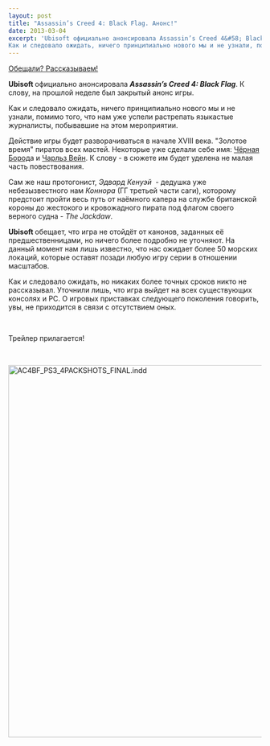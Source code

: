 ```yaml
---
layout: post
title: "Assassin’s Creed 4: Black Flag. Анонс!"
date: 2013-03-04
excerpt: 'Ubisoft официально анонсировала Assassin’s Creed 4&#58; Black Flag. К слову, на прошлой неделе был закрытый анонс игры.
Как и следовало ожидать, ничего принципиально нового мы и не узнали, помимо того, что нам уже успели растрепать языкастые журналисты...'
---
```


<a href="http://gamersoul.ru/assassins-creed-black-flag-zhdyom-oficialnogo-anonsa.html">Обещали? Рассказываем!</a>

<b>Ubisoft </b>официально анонсировала <em><strong>Assassin’s Creed 4: Black Flag</strong></em>. К слову, на прошлой неделе был закрытый анонс игры.

Как и следовало ожидать, ничего принципиально нового мы и не узнали, помимо того, что нам уже успели растрепать языкастые журналисты, побывавшие на этом мероприятии.

Действие игры будет разворачиваться в начале XVIII века. "Золотое время" пиратов всех мастей. Некоторые уже сделали себе имя: <a href="http://ru.wikipedia.org/wiki/%D0%A7%D1%91%D1%80%D0%BD%D0%B0%D1%8F_%D0%B1%D0%BE%D1%80%D0%BE%D0%B4%D0%B0">Чёрная Бород</a>а и <a href="http://ru.wikipedia.org/wiki/%D0%A7%D0%B0%D1%80%D0%BB%D1%8C%D0%B7_%D0%92%D0%B5%D0%B9%D0%BD">Чарльз Вейн</a>. К слову - в сюжете им будет уделена не малая часть повествования.

Сам же наш протогонист, <em>Эдвард Кенуэй</em>  - дедушка уже небезызвестного нам <em>Коннора</em> (ГГ третьей части саги), которому предстоит пройти весь путь от наёмного капера на службе британской короны до жестокого и кровожадного пирата под флагом своего верного судна - <em>The Jackdaw</em>.

<b>Ubisoft </b>обещает, что игра не отойдёт от канонов, заданных её предшественницами, но ничего более подробно не уточняют. На данный момент нам лишь известно, что нас ожидает более 50 морских локаций, которые оставят позади любую игру серии в отношении масштабов.

Как и следовало ожидать, но никаких более точных сроков никто не рассказывал. Уточнили лишь, что игра выйдет на всех существующих консолях и PC. О игровых приставках следующего поколения говорить, увы, не приходится в связи с отсутствием оных.

&nbsp;

Трейлер прилагается!

&nbsp;

<a href="http://gamersoul.ru/wp-content/uploads/2013/02/1362062342.jpg"><img class="wp-image-1541 aligncenter" alt="AC4BF_PS3_4PACKSHOTS_FINAL.indd" src="http://gamersoul.ru/wp-content/uploads/2013/02/1362062342.jpg" width="643" height="741" /></a>